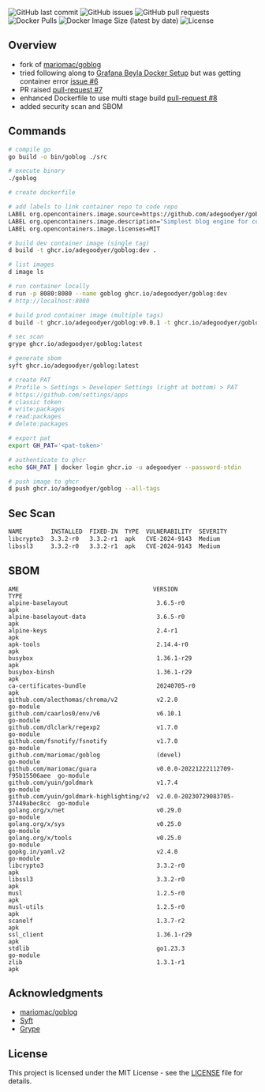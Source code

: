 ![GitHub last commit](https://img.shields.io/github/last-commit/adegoodyer/goblog)
![GitHub issues](https://img.shields.io/github/issues/adegoodyer/goblog)
![GitHub pull requests](https://img.shields.io/github/issues-pr/adegoodyer/goblog)
![Docker Pulls](https://img.shields.io/docker/pulls/adegoodyer/goblog)
![Docker Image Size (latest by date)](https://img.shields.io/docker/image-size/adegoodyer/goblog/dev)
![License](https://img.shields.io/github/license/adegoodyer/goblog)

## Overview
- fork of [mariomac/goblog](https://github.com/mariomac/goblog)
- tried following along to [Grafana Beyla Docker Setup](https://grafana.com/docs/beyla/latest/setup/docker/) but was getting container error [issue #6](https://github.com/mariomac/goblog/issues/6)
- PR raised [pull-request #7](https://github.com/mariomac/goblog/pull/7)
- enhanced Dockerfile to use multi stage build [pull-request #8](https://github.com/mariomac/goblog/pull/8)
- added security scan and SBOM

## Commands
```bash
# compile go
go build -o bin/goblog ./src

# execute binary
./goblog

# create dockerfile

# add labels to link container repo to code repo
LABEL org.opencontainers.image.source=https://github.com/adegoodyer/goblog
LABEL org.opencontainers.image.description="Simplest blog engine for coders"
LABEL org.opencontainers.image.licenses=MIT

# build dev container image (single tag)
d build -t ghcr.io/adegoodyer/goblog:dev .

# list images
d image ls

# run container locally
d run -p 8080:8080 --name goblog ghcr.io/adegoodyer/goblog:dev
# http://localhost:8080

# build prod container image (multiple tags)
d build -t ghcr.io/adegoodyer/goblog:v0.0.1 -t ghcr.io/adegoodyer/goblog:latest .

# sec scan
grype ghcr.io/adegoodyer/goblog:latest

# generate sbom
syft ghcr.io/adegoodyer/goblog:latest

# create PAT
# Profile > Settings > Developer Settings (right at bottom) > PAT
# https://github.com/settings/apps
# classic token
# write:packages
# read:packages
# delete:packages

# export pat
export GH_PAT='<pat-token>'

# authenticate to ghcr
echo $GH_PAT | docker login ghcr.io -u adegoodyer --password-stdin

# push image to ghcr
d push ghcr.io/adegoodyer/goblog --all-tags
```

## Sec Scan
```bash
NAME        INSTALLED  FIXED-IN  TYPE  VULNERABILITY  SEVERITY
libcrypto3  3.3.2-r0   3.3.2-r1  apk   CVE-2024-9143  Medium
libssl3     3.3.2-r0   3.3.2-r1  apk   CVE-2024-9143  Medium
```

## SBOM
```
AME                                      VERSION                             TYPE
alpine-baselayout                         3.6.5-r0                            apk
alpine-baselayout-data                    3.6.5-r0                            apk
alpine-keys                               2.4-r1                              apk
apk-tools                                 2.14.4-r0                           apk
busybox                                   1.36.1-r29                          apk
busybox-binsh                             1.36.1-r29                          apk
ca-certificates-bundle                    20240705-r0                         apk
github.com/alecthomas/chroma/v2           v2.2.0                              go-module
github.com/caarlos0/env/v6                v6.10.1                             go-module
github.com/dlclark/regexp2                v1.7.0                              go-module
github.com/fsnotify/fsnotify              v1.7.0                              go-module
github.com/mariomac/goblog                (devel)                             go-module
github.com/mariomac/guara                 v0.0.0-20221222112709-f95b15506aee  go-module
github.com/yuin/goldmark                  v1.7.4                              go-module
github.com/yuin/goldmark-highlighting/v2  v2.0.0-20230729083705-37449abec8cc  go-module
golang.org/x/net                          v0.29.0                             go-module
golang.org/x/sys                          v0.25.0                             go-module
golang.org/x/tools                        v0.25.0                             go-module
gopkg.in/yaml.v2                          v2.4.0                              go-module
libcrypto3                                3.3.2-r0                            apk
libssl3                                   3.3.2-r0                            apk
musl                                      1.2.5-r0                            apk
musl-utils                                1.2.5-r0                            apk
scanelf                                   1.3.7-r2                            apk
ssl_client                                1.36.1-r29                          apk
stdlib                                    go1.23.3                            go-module
zlib                                      1.3.1-r1                            apk
```

## Acknowledgments

- [mariomac/goblog](https://github.com/mariomac/goblog)
- [Syft](https://github.com/anchore/syft)
- [Grype](https://github.com/anchore/grype)

## License

This project is licensed under the MIT License - see the [LICENSE](LICENSE) file for details.
